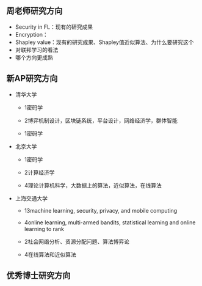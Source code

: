 ## 周老师研究方向

- Security in FL：现有的研究成果
- Encryption：
- Shapley value：现有的研究成果、Shapley值近似算法、为什么要研究这个
- 对联邦学习的看法
- 哪个方向更成熟



## 新AP研究方向

- 清华大学

  - 1密码学

  - 2博弈机制设计，区块链系统，平台设计，网络经济学，群体智能

  - 1密码学

- 北京大学

  - 1密码学

  - 2计算经济学

  - 4理论计算机科学，大数据上的算法，近似算法，在线算法

- 上海交通大学

  - 13machine learning, security, privacy, and mobile computing

  - 4online learning, multi-armed bandits, statistical learning and online learning to rank

  - 2社会网络分析、资源分配问题、算法博弈论

  - 4在线算法和近似算法



## 优秀博士研究方向
